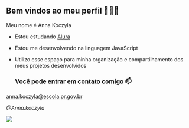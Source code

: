 ## Bem vindos ao meu perfil 💚💙💛

Meu nome é Anna Koczyla

- Estou estudando [Alura](https://www.alura.com.br)
- Estou me desenvolvendo na linguagem JavaScript
- Utilizo esse espaço para minha organização e compartilhamento dos meus projetos desenvolvidos

  ### Você pode entrar em contato comigo 📫

anna.koczyla@escola.pr.gov.br

_@Anna.koczyla_


![](https://media1.tenor.com/m/vzAeThjGJLAAAAAC/nando-moura-bolsonaro-make-face.gif)
